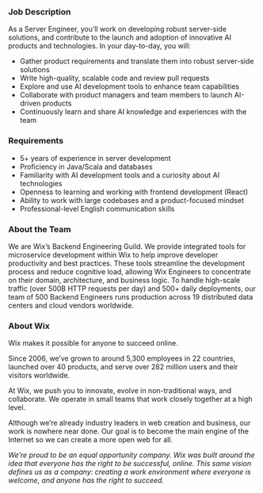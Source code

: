 ### Job Description

As a Server Engineer, you’ll work on developing robust server-side solutions,
and contribute to the launch and adoption of innovative AI products and
technologies. In your day-to-day, you will:

  * Gather product requirements and translate them into robust server-side solutions 
  * Write high-quality, scalable code and review pull requests 
  * Explore and use AI development tools to enhance team capabilities 
  * Collaborate with product managers and team members to launch AI-driven products 
  * Continuously learn and share AI knowledge and experiences with the team 

### Requirements

  * 5+ years of experience in server development 
  * Proficiency in Java/Scala and databases 
  * Familiarity with AI development tools and a curiosity about AI technologies 
  * Openness to learning and working with frontend development (React) 
  * Ability to work with large codebases and a product-focused mindset 
  * Professional-level English communication skills 

### About the Team

We are Wix’s Backend Engineering Guild. We provide integrated tools for
microservice development within Wix to help improve developer productivity and
best practices. These tools streamline the development process and reduce
cognitive load, allowing Wix Engineers to concentrate on their domain,
architecture, and business logic. To handle high-scale traffic (over 500B HTTP
requests per day) and 500+ daily deployments, our team of 500 Backend
Engineers runs production across 19 distributed data centers and cloud vendors
worldwide.

### About Wix

Wix makes it possible for anyone to succeed online.

Since 2006, we’ve grown to around 5,300 employees in 22 countries, launched
over 40 products, and serve over 282 million users and their visitors
worldwide.

At Wix, we push you to innovate, evolve in non-traditional ways, and
collaborate. We operate in small teams that work closely together at a high
level.

Although we’re already industry leaders in web creation and business, our work
is nowhere near done. Our goal is to become the main engine of the Internet so
we can create a more open web for all.

_We’re proud to be an equal opportunity company. Wix was built around the idea
that everyone has the right to be successful, online. This same vision defines
us as a company: creating a work environment where everyone is welcome, and
anyone has the right to succeed._